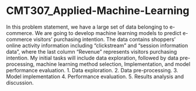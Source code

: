 # CMT307_Applied-Machine-Learning
In this problem statement, we have a large set of data belonging to e-commerce. We are going to develop  machine learning models to predict e-commerce visitors’ purchasing intention. The data contains shoppers’ online activity information including “clickstream” and “session information data”, where the last column  “Revenue” represents visitors purchasing intention. My initial tasks will include data exploration, followed  by data pre-processing, machine learning method selection, Implementation, and model performance  evaluation.  1. Data exploration. 2. Data pre-processing. 3. Model implementation 4. Performance evaluation. 5. Results analysis and discussion.
